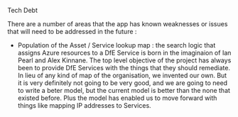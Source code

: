 Tech Debt

There are a number of areas that the app has known weaknesses or issues that will need to be addressed in the future :

- Population of the Asset / Service lookup map : the search logic that assigns Azure resources to a DfE Service is born in the imaginaion of Ian Pearl and Alex Kinnane. The top level objective of the project has always been to provide DfE Services with the things that they should remediate. In lieu of any kind of map of the organisation, we invented our own. But it is very definitely not going to be very good, and we are going to need to write a beter model, but the current model is better than the none that existed before. Plus the model has enabled us to move forward with things like mapping IP addresses to Services.

